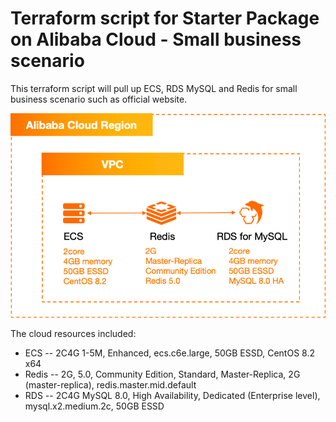 # Terraform script for Starter Package on Alibaba Cloud - Small business scenario
This terraform script will pull up ECS, RDS MySQL and Redis for small business scenario such as official website.

![image.png](https://github.com/alibabacloud-labs/terraform-templates/raw/main/starter-package/small-business/archi-small-business.png)

The cloud resources included:
- ECS -- 2C4G 1-5M, Enhanced, ecs.c6e.large, 50GB ESSD, CentOS 8.2 x64
- Redis -- 2G, 5.0, Community Edition, Standard, Master-Replica, 2G (master-replica), redis.master.mid.default
- RDS -- 2C4G MySQL 8.0, High Availability, Dedicated (Enterprise level), mysql.x2.medium.2c, 50GB ESSD
